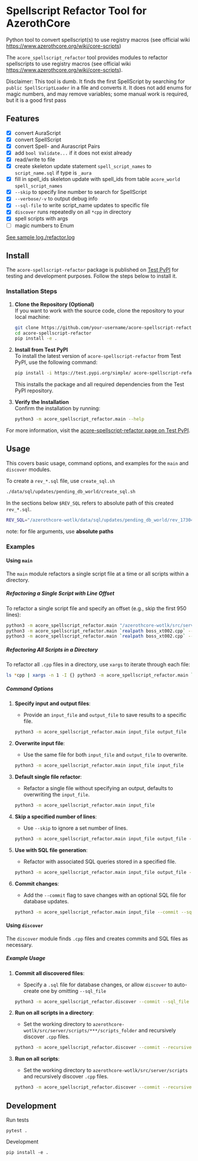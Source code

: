 # Spellscript Refactor Tool for AzerothCore
Python tool to convert spellscript(s) to use registry macros (see official wiki https://www.azerothcore.org/wiki/core-scripts)

The `acore_spellscript_refactor` tool provides modules to refactor spellscripts to use registry macros (see official wiki https://www.azerothcore.org/wiki/core-scripts).

Disclaimer: This tool is dumb. It finds the first SpellScript by searching for `public SpellScriptLoader` in a file and converts it. It does not add enums for magic numbers, and may remove variables; some manual work is required, but it is a good first pass

## Features

- [x] convert AuraScript
- [x] convert SpellScript
- [x] convert Spell- and Aurascript Pairs
- [x] add `bool Validate...` if it does not exist already
- [x] read/write to file
- [x] create skeleton update statement `spell_script_names` to `script_name.sql` if type is `_aura`
- [x] fill in spell_ids skeleton update with spell_ids from table `acore_world` `spell_script_names`
- [x] `--skip` to specify line number to search for SpellScript
- [x] `--verbose/-v` to output debug info
- [x] `--sql-file` to write script_name updates to specific file
- [x] `discover` runs repeatedly on all `*cpp` in directory
- [x] spell scripts with args
- [ ] magic numbers to Enum

[See sample log./refactor.log](https://github.com/sogladev/spellscript-refactor-tool/blob/main/refactor.log)

## Install

The `acore-spellscript-refactor` package is published on [Test PyPI](https://test.pypi.org/project/acore-spellscript-refactor/) for testing and development purposes. Follow the steps below to install it.

### Installation Steps

1. **Clone the Repository (Optional)**  
   If you want to work with the source code, clone the repository to your local machine:
   ```bash
   git clone https://github.com/your-username/acore-spellscript-refactor.git
   cd acore-spellscript-refactor
   pip install -e .
   ```

2. **Install from Test PyPI**  
   To install the latest version of `acore-spellscript-refactor` from Test PyPI, use the following command:
   ```bash
   pip install -i https://test.pypi.org/simple/ acore-spellscript-refactor
   ```

   This installs the package and all required dependencies from the Test PyPI repository.

3. **Verify the Installation**  
   Confirm the installation by running:
   ```bash
   python3 -m acore_spellscript_refactor.main --help
   ```

For more information, visit the [acore-spellscript-refactor page on Test PyPI](https://test.pypi.org/project/acore-spellscript-refactor/).



## Usage
This covers basic usage, command options, and examples for the `main` and `discover` modules.

To create a `rev_*.sql` file, use `create_sql.sh`
```bash
./data/sql/updates/pending_db_world/create_sql.sh
``` 
In the sections below `$REV_SQL` refers to absolute path of this created `rev_*.sql`.
```bash
REV_SQL="/azerothcore-wotlk/data/sql/updates/pending_db_world/rev_1730477106741869456.sql"
```

note: for file arguments, use **absolute paths**

### Examples

#### Using `main`

The `main` module refactors a single script file at a time or all scripts within a directory.

##### Refactoring a Single Script with Line Offset
To refactor a single script file and specify an offset (e.g., skip the first 950 lines):

```bash
python3 -m acore_spellscript_refactor.main "/azerothcore-wotlk/src/server/scripts/Northrend/Ulduar/Ulduar/boss_xt002.cpp" --skip 950
python3 -m acore_spellscript_refactor.main `realpath boss_xt002.cpp` --skip 950
python3 -m acore_spellscript_refactor.main `realpath boss_xt002.cpp` --skip 950 --verbose
```

##### Refactoring All Scripts in a Directory
To refactor all `.cpp` files in a directory, use `xargs` to iterate through each file:

```bash
ls *cpp | xargs -n 1 -I {} python3 -m acore_spellscript_refactor.main `realpath {}`
```

##### Command Options

1. **Specify input and output files**:
   - Provide an `input_file` and `output_file` to save results to a specific file.
   ```bash
   python3 -m acore_spellscript_refactor.main input_file output_file
   ```

2. **Overwrite input file**:
   - Use the same file for both `input_file` and `output_file` to overwrite.
   ```bash
   python3 -m acore_spellscript_refactor.main input_file input_file
   ```

3. **Default single file refactor**:
   - Refactor a single file without specifying an output, defaults to overwriting the `input_file`.
   ```bash
   python3 -m acore_spellscript_refactor.main input_file
   ```

4. **Skip a specified number of lines**:
   - Use `--skip` to ignore a set number of lines.
   ```bash
   python3 -m acore_spellscript_refactor.main input_file output_file --skip 1200
   ```

5. **Use with SQL file generation**:
   - Refactor with associated SQL queries stored in a specified file.
   ```bash
   python3 -m acore_spellscript_refactor.main input_file output_file --skip 1200 --sql_file $REV_SQL
   ```

6. **Commit changes**:
   - Add the `--commit` flag to save changes with an optional SQL file for database updates.
   ```bash
   python3 -m acore_spellscript_refactor.main input_file --commit --sql_file $REV_SQL
   ```

#### Using `discover`

The `discover` module finds `.cpp` files and creates commits and SQL files as necessary.

##### Example Usage

1. **Commit all discovered files**:
   - Specify a `.sql` file for database changes, or allow `discover` to auto-create one by omitting `--sql_file`
   ```bash
   python3 -m acore_spellscript_refactor.discover --commit --sql_file $REV_SQL
   ```

2. **Run on all scripts in a directory**:
   - Set the working directory to `azerothcore-wotlk/src/server/scripts/***/scripts_folder` and recursively discover `.cpp` files.
   ```bash
   python3 -m acore_spellscript_refactor.discover --commit --recursive --sql_file $REV_SQL
   ```

3. **Run on all scripts**:
   - Set the working directory to `azerothcore-wotlk/src/server/scripts` and recursively discover `.cpp` files.
   ```bash
   python3 -m acore_spellscript_refactor.discover --commit --recursive --sql_file $REV_SQL
   ```


## Development

Run tests
```
pytest .
```

Development
```
pip install -e .
```
